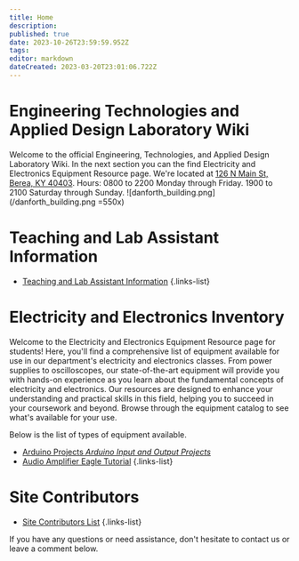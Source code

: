 ```yaml
---
title: Home
description: 
published: true
date: 2023-10-26T23:59:59.952Z
tags: 
editor: markdown
dateCreated: 2023-03-20T23:01:06.722Z
---
```


# Engineering Technologies and Applied Design Laboratory Wiki
Welcome to the official Engineering, Technologies, and Applied Design Laboratory Wiki. In the next section you can the find Electricity and Electronics Equipment Resource page. 
We're located at [126 N Main St, Berea, KY 40403](https://maps.app.goo.gl/LdMhJzirXrv1xQUf8). 
Hours: 0800 to 2200 Monday through Friday. 1900 to 2100 Saturday through Sunday.
![danforth_building.png](/danforth_building.png =550x)
# Teaching and Lab Assistant Information
- [Teaching and Lab Assistant Information](home/TA_Info)
{.links-list}
# Electricity and Electronics Inventory
Welcome to the Electricity and Electronics Equipment Resource page for students! Here, you'll find a comprehensive list of equipment available for use in our department's electricity and electronics classes. From power supplies to oscilloscopes, our state-of-the-art equipment will provide you with hands-on experience as you learn about the fundamental concepts of electricity and electronics. Our resources are designed to enhance your understanding and practical skills in this field, helping you to succeed in your coursework and beyond. Browse through the equipment catalog to see what's available for your use. 

Below is the list of types of equipment available.
- [Arduino Projects *Arduino Input and Output Projects*](home/Arduino_page)
- [Audio Amplifier Eagle Tutorial](home/output/audioamplifiereagletutorial)
{.links-list}

# Site Contributors 
- [Site Contributors List](home/output/sitecontributorslist)
{.links-list}

If you have any questions or need assistance, don't hesitate to contact us or leave a comment below.